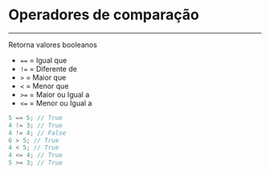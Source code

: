 # Operadores de comparação
---

Retorna valores booleanos

- `==` = Igual que
- `!=` = Diferente de
- `>` = Maior que
- `<` = Menor que
- `>=` = Maior ou Igual a
- `<=` = Menor ou Igual a

```csharp
5 == 5; // True
4 != 3; // True
4 != 4; // False
6 > 5; // True
4 < 5; // True
4 <= 4; // True
5 >= 3; // True
```